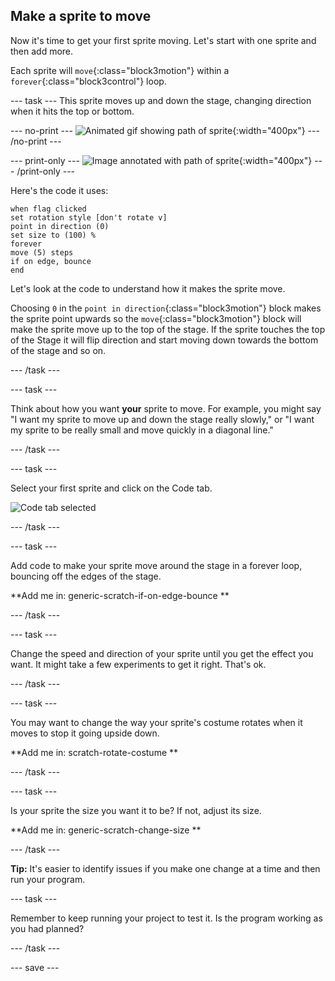 ## Make a sprite to move

Now it's time to get your first sprite moving. Let's start with one sprite and then add more. 

Each sprite will `move`{:class="block3motion"} within a `forever`{:class="block3control"} loop. 

--- task ---
This sprite moves up and down the stage, changing direction when it hits the top or bottom. 

--- no-print ---
![Animated gif showing path of sprite](images/moving-up-down.gif){:width="400px"}
--- /no-print ---

--- print-only ---
![Image annotated with path of sprite](images/moving-up-down.png){:width="400px"}
--- /print-only ---

Here's the code it uses:

```blocks3
when flag clicked
set rotation style [don't rotate v]
point in direction (0)
set size to (100) %
forever
move (5) steps
if on edge, bounce
end
```

Let's look at the code to understand how it makes the sprite move.

Choosing `0` in the `point in direction`{:class="block3motion"} block makes the sprite point upwards so the `move`{:class="block3motion"} block will make the sprite move up to the top of the stage. If the sprite touches the top of the Stage it will flip direction and start moving down towards the bottom of the stage and so on. 

--- /task ---

--- task ---

Think about how you want **your** sprite to move. For example, you might say "I want my sprite to move up and down the stage really slowly," or "I want my sprite to be really small and move quickly in a diagonal line."

--- /task ---

--- task ---

Select your first sprite and click on the Code tab. 

![Code tab selected](images/codeTab.png)

--- /task ---

--- task ---

Add code to make your sprite move around the stage in a forever loop, bouncing off the edges of the stage. 

**Add me in: generic-scratch-if-on-edge-bounce **

<!--- ***COMMENT*** PJ would like to add an embedded project that has different sprites moving with a range of different motions in the one project. Have a SEE INSIDE button so the user can explore how a particular movement is achieved? This would act as an immediate visiual stimulus or palette for user investigation of wider possibilities, in contrast to a teaching unit such as an ingredient) --->

--- /task ---

--- task ---

Change the speed and direction of your sprite until you get the effect you want. It might take a few experiments to get it right. That's ok.

--- /task ---

--- task ---

You may want to change the way your sprite's costume rotates when it moves to stop it going upside down.

**Add me in: scratch-rotate-costume **

--- /task ---

--- task ---

Is your sprite the size you want it to be? If not, adjust its size.

**Add me in: generic-scratch-change-size **

<!--- ***COMMENT*** PJ would like to add a GIF of moving sprites of different sizes as a visual stimulus to break up the page of text when ingredients are closed.) --->

--- /task ---

**Tip:** It's easier to identify issues if you make one change at a time and then run your program. 

--- task ---

Remember to keep running your project to test it. Is the program working as you had planned?

--- /task ---

--- save ---
